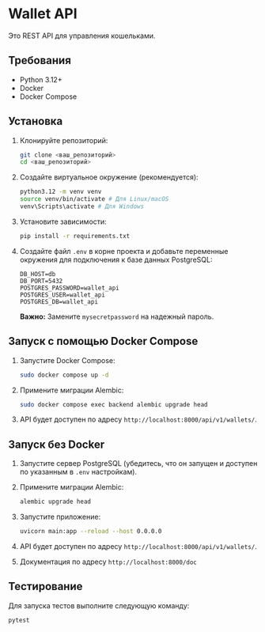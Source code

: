 # Wallet API

Это REST API для управления кошельками.

## Требования

* Python 3.12+
* Docker
* Docker Compose

## Установка

1.  Клонируйте репозиторий:

    ```bash
    git clone <ваш_репозиторий>
    cd <ваш_репозиторий>
    ```

2.  Создайте виртуальное окружение (рекомендуется):

    ```bash
    python3.12 -m venv venv
    source venv/bin/activate # Для Linux/macOS
    venv\Scripts\activate # Для Windows
    ```

3.  Установите зависимости:

    ```bash
    pip install -r requirements.txt
    ```

4.  Создайте файл `.env` в корне проекта и добавьте переменные окружения для подключения к базе данных PostgreSQL:

    ```
    DB_HOST=db
    DB_PORT=5432
    POSTGRES_PASSWORD=wallet_api
    POSTGRES_USER=wallet_api
    POSTGRES_DB=wallet_api
    ```

    **Важно:** Замените `mysecretpassword` на надежный пароль.

## Запуск с помощью Docker Compose

1.  Запустите Docker Compose:

    ```bash
    sudo docker compose up -d
    ```

2.  Примените миграции Alembic:

    ```bash
    sudo docker compose exec backend alembic upgrade head
    ```

3.  API будет доступен по адресу `http://localhost:8000/api/v1/wallets/`.

## Запуск без Docker

1.  Запустите сервер PostgreSQL (убедитесь, что он запущен и доступен по указанным в `.env` настройкам).

2.  Примените миграции Alembic:

    ```bash
    alembic upgrade head
    ```

3.  Запустите приложение:

    ```bash
    uvicorn main:app --reload --host 0.0.0.0
    ```

4.  API будет доступен по адресу `http://localhost:8000/api/v1/wallets/`.

5. Документация по адресу `http://localhost:8000/doc`

## Тестирование

Для запуска тестов выполните следующую команду:

```bash
pytest